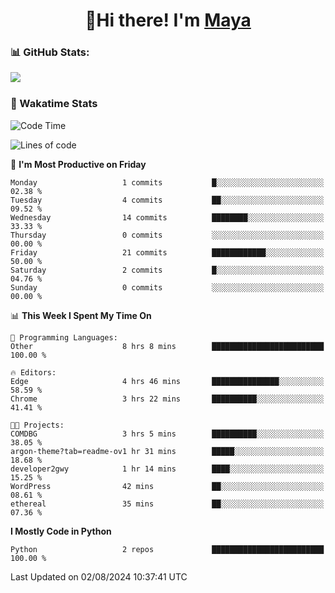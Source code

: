  <h1 align="center">👋Hi there! I'm <a href="https://liumyblog.cn">Maya</a></h1>

### 📊 GitHub Stats:
<p href="https://github.com/anuraghazra/github-readme-stats">
<img align="left" src="https://github-readme-stats.vercel.app/api?username=liumy-lay&show_icons=true&title_color=ffffff&icon_color=ffffff&text_color=ffffff&bg_color=D80835&hide_title=true" />
</p>
<br clear="left"/>

### 🚀 Wakatime Stats
<!--START_SECTION:waka-->
![Code Time](http://img.shields.io/badge/Code%20Time-78%20hrs%2025%20mins-blue)

![Lines of code](https://img.shields.io/badge/From%20Hello%20World%20I%27ve%20Written-0%20lines%20of%20code-blue)

📅 **I'm Most Productive on Friday** 

```text
Monday                   1 commits           █░░░░░░░░░░░░░░░░░░░░░░░░   02.38 % 
Tuesday                  4 commits           ██░░░░░░░░░░░░░░░░░░░░░░░   09.52 % 
Wednesday                14 commits          ████████░░░░░░░░░░░░░░░░░   33.33 % 
Thursday                 0 commits           ░░░░░░░░░░░░░░░░░░░░░░░░░   00.00 % 
Friday                   21 commits          ████████████░░░░░░░░░░░░░   50.00 % 
Saturday                 2 commits           █░░░░░░░░░░░░░░░░░░░░░░░░   04.76 % 
Sunday                   0 commits           ░░░░░░░░░░░░░░░░░░░░░░░░░   00.00 % 
```


📊 **This Week I Spent My Time On** 

```text
💬 Programming Languages: 
Other                    8 hrs 8 mins        █████████████████████████   100.00 % 

🔥 Editors: 
Edge                     4 hrs 46 mins       ███████████████░░░░░░░░░░   58.59 % 
Chrome                   3 hrs 22 mins       ██████████░░░░░░░░░░░░░░░   41.41 % 

🐱‍💻 Projects: 
COMDBG                   3 hrs 5 mins        ██████████░░░░░░░░░░░░░░░   38.05 % 
argon-theme?tab=readme-ov1 hr 31 mins        █████░░░░░░░░░░░░░░░░░░░░   18.68 % 
developer2gwy            1 hr 14 mins        ████░░░░░░░░░░░░░░░░░░░░░   15.25 % 
WordPress                42 mins             ██░░░░░░░░░░░░░░░░░░░░░░░   08.61 % 
ethereal                 35 mins             ██░░░░░░░░░░░░░░░░░░░░░░░   07.36 % 
```

**I Mostly Code in Python** 

```text
Python                   2 repos             █████████████████████████   100.00 % 
```




 Last Updated on 02/08/2024 10:37:41 UTC
<!--END_SECTION:waka-->
